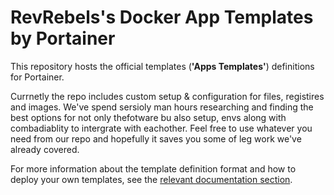 # RevRebels's Docker App Templates by Portainer

This repository hosts the official templates (**'Apps Templates'**) definitions for Portainer.

Currnetly the repo includes custom setup & configuration for files, registires and images. We've spend sersioly man hours researching and finding the best options for not only thefotware bu also setup, envs along with combadiablity to intergrate with eachother. Feel free to use whatever you need from our repo and hopefully it saves you some of leg work we've already covered. 

For more information about the template definition format and how to deploy your own templates, see the [relevant documentation section](https://documentation.portainer.io/v2.0/templates/deploy_stack/).
